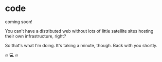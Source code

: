 # code

<Badge type="warn">coming soon!</Badge>

You can't have a distributed web without lots of little satellite sites hosting their own infrastructure, right?

So that's what I'm doing. It's taking a minute, though. Back with you shortly.

:fire: :computer: :fire: